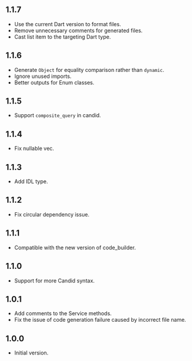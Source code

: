 ## 1.1.7

- Use the current Dart version to format files.
- Remove unnecessary comments for generated files.
- Cast list item to the targeting Dart type.

## 1.1.6

- Generate `Object` for equality comparison rather than `dynamic`.
- Ignore unused imports.
- Better outputs for Enum classes.

## 1.1.5

- Support `composite_query` in candid.

## 1.1.4

- Fix nullable vec.

## 1.1.3

- Add IDL type.

## 1.1.2

- Fix circular dependency issue.

## 1.1.1

- Compatible with the new version of code_builder.

## 1.1.0

- Support for more Candid syntax.

## 1.0.1

- Add comments to the Service methods.
- Fix the issue of code generation failure caused by incorrect file name.

## 1.0.0

- Initial version.
